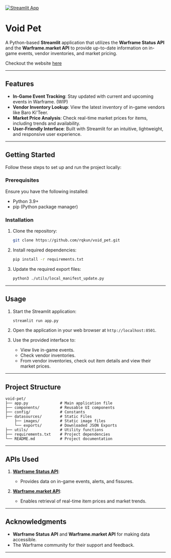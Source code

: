 [![Streamlit App](https://static.streamlit.io/badges/streamlit_badge_black_white.svg)](https://rqkun-voidpet.streamlit.app/)
# Void Pet 

A Python-based **Streamlit** application that utilizes the **Warframe Status API** and the **Warframe.market API** to provide up-to-date information on in-game events, vendor inventories, and market pricing.

Checkout the website [here](https://rqkun-voidpet.streamlit.app/)

---

## Features

- **In-Game Event Tracking**: Stay updated with current and upcoming events in Warframe. (WIP)
- **Vendor Inventory Lookup**: View the latest inventory of in-game vendors like Baro Ki'Teer.
- **Market Price Analysis**: Check real-time market prices for items, including trends and availability.
- **User-Friendly Interface**: Built with Streamlit for an intuitive, lightweight, and responsive user experience.

---

## Getting Started

Follow these steps to set up and run the project locally:

### Prerequisites

Ensure you have the following installed:

- Python 3.9+
- pip (Python package manager)

### Installation

1. Clone the repository:

   ```bash
   git clone https://github.com/rqkun/void_pet.git
   ```

2. Install required dependencies:

   ```bash
   pip install -r requirements.txt
   ```

3. Update the required export files:

   ```bash
   python3 ./utils/local_manifest_update.py
   ```
---

## Usage

1. Start the Streamlit application:

   ```bash
   streamlit run app.py
   ```

2. Open the application in your web browser at `http://localhost:8501`.

3. Use the provided interface to:
   - View live in-game events.
   - Check vendor inventories.
   - From vendor inventories, check out item details and view their market prices.

---

## Project Structure

```plaintext
void-pet/
├── app.py              # Main application file
├── components/         # Reusable UI components
├── config/             # Constants
├── datasources/        # Static Files
    ├── images/         # Static image files
    └── exports/        # Downloaded JSON Exports
├── utils/              # Utility functions
├── requirements.txt    # Project dependencies
└── README.md           # Project documentation
```

---

## APIs Used

1. **[Warframe Status API](https://docs.warframestat.us/)**:
   - Provides data on in-game events, alerts, and fissures.

2. **[Warframe.market API](https://warframe.market/)**:
   - Enables retrieval of real-time item prices and market trends.

---

## Acknowledgments

- **Warframe Status API** and **Warframe.market API** for making data accessible.
- The Warframe community for their support and feedback.

---
